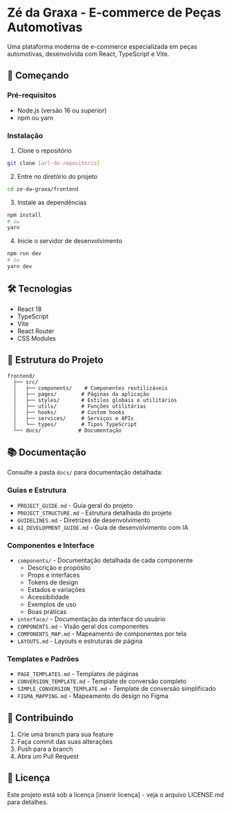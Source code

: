 # Zé da Graxa - E-commerce de Peças Automotivas

Uma plataforma moderna de e-commerce especializada em peças automotivas, desenvolvida com React, TypeScript e Vite.

## 🚀 Começando

### Pré-requisitos

- Node.js (versão 16 ou superior)
- npm ou yarn

### Instalação

1. Clone o repositório
```bash
git clone [url-do-repositorio]
```

2. Entre no diretório do projeto
```bash
cd ze-da-graxa/frontend
```

3. Instale as dependências
```bash
npm install
# ou
yarn
```

4. Inicie o servidor de desenvolvimento
```bash
npm run dev
# ou
yarn dev
```

## 🛠️ Tecnologias

- React 18
- TypeScript
- Vite
- React Router
- CSS Modules

## 📁 Estrutura do Projeto

```
frontend/
  ├── src/
  │   ├── components/    # Componentes reutilizáveis
  │   ├── pages/        # Páginas da aplicação
  │   ├── styles/       # Estilos globais e utilitários
  │   ├── utils/        # Funções utilitárias
  │   ├── hooks/        # Custom hooks
  │   ├── services/     # Serviços e APIs
  │   └── types/        # Tipos TypeScript
  └── docs/            # Documentação
```

## 📚 Documentação

Consulte a pasta `docs/` para documentação detalhada:

### Guias e Estrutura
- `PROJECT_GUIDE.md` - Guia geral do projeto
- `PROJECT_STRUCTURE.md` - Estrutura detalhada do projeto
- `GUIDELINES.md` - Diretrizes de desenvolvimento
- `AI_DEVELOPMENT_GUIDE.md` - Guia de desenvolvimento com IA

### Componentes e Interface
- `components/` - Documentação detalhada de cada componente
  - Descrição e propósito
  - Props e interfaces
  - Tokens de design
  - Estados e variações
  - Acessibilidade
  - Exemplos de uso
  - Boas práticas
- `interface/` - Documentação da interface do usuário
- `COMPONENTS.md` - Visão geral dos componentes
- `COMPONENTS_MAP.md` - Mapeamento de componentes por tela
- `LAYOUTS.md` - Layouts e estruturas de página

### Templates e Padrões
- `PAGE_TEMPLATES.md` - Templates de páginas
- `CONVERSION_TEMPLATE.md` - Template de conversão completo
- `SIMPLE_CONVERSION_TEMPLATE.md` - Template de conversão simplificado
- `FIGMA_MAPPING.md` - Mapeamento do design no Figma

## 🤝 Contribuindo

1. Crie uma branch para sua feature
2. Faça commit das suas alterações
3. Push para a branch
4. Abra um Pull Request

## 📄 Licença

Este projeto está sob a licença [inserir licença] - veja o arquivo LICENSE.md para detalhes.
